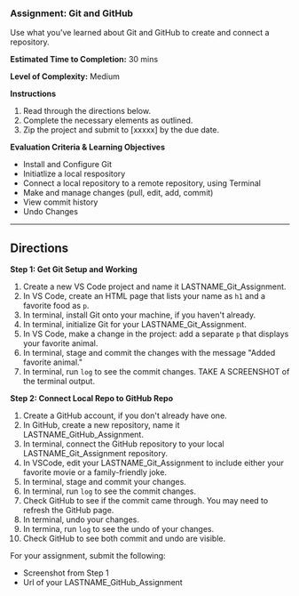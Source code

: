 ### Assignment: Git and GitHub

Use what you've learned about Git and GitHub to create and connect a repository.

**Estimated Time to Completion:** 30 mins

**Level of Complexity:** Medium

**Instructions**
1. Read through the directions below. 
2. Complete the necessary elements as outlined.
3. Zip the project and submit to [xxxxx] by the due date.

**Evaluation Criteria & Learning Objectives**
- Install and Configure Git
- Initiatlize a local respository
- Connect a local repository to a remote repository, using Terminal
- Make and manage changes (pull, edit, add, commit)
- View commit history
- Undo Changes

---

## Directions

**Step 1: Get Git Setup and Working**
1. Create a new VS Code project and name it LASTNAME_Git_Assignment.
2. In VS Code, create an HTML page that lists your name as `h1` and a favorite food as `p`.
3. In terminal, install Git onto your machine, if you haven't already.
4. In terminal, initialize Git for your LASTNAME_Git_Assignment.
5. In VS Code, make a change in the project: add a separate `p` that displays your favorite animal.
6. In terminal, stage and commit the changes with the message "Added favorite animal."
7. In terminal, run `log` to see the commit changes. TAKE A SCREENSHOT of the terminal output.

**Step 2: Connect Local Repo to GitHub Repo**
1. Create a GitHub account, if you don't already have one.
2. In GitHub, create a new repository, name it LASTNAME_GitHub_Assignment.
3. In terminal, connect the GitHub repository to your local LASTNAME_Git_Assignment repository.
4. In VSCode, edit your LASTNAME_Git_Assignment to include either your favorite movie or a family-friendly joke.
5. In terminal, stage and commit your changes.
6. In terminal, run `log` to see the commit changes.
7. Check GitHub to see if the commit came through. You may need to refresh the GitHub page. 
8. In terminal, undo your changes.
9. In termina, run `log` to see the undo of your changes.
10. Check GitHub to see both commit and undo are visible.
  
For your assignment, submit the following: 
- Screenshot from Step 1
- Url of your LASTNAME_GitHub_Assignment

